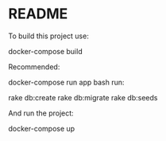 # README

To build this project use:

docker-compose build

Recommended:

docker-compose run app bash
run:

rake db:create
rake db:migrate
rake db:seeds


And run the project:

docker-compose up
